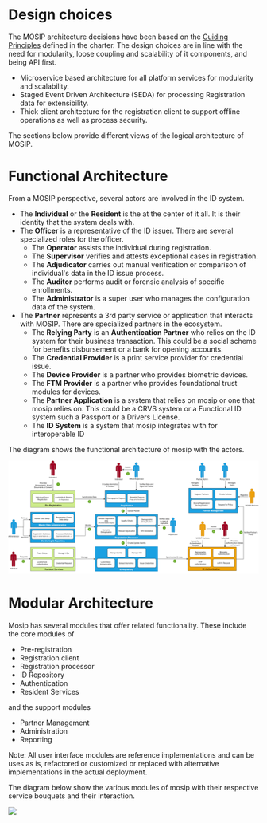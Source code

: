 # Design choices
The MOSIP architecture decisions have been based on the [Guiding Principles](Architecture-Principles.md) defined in the charter. The design choices are in line with the need for modularity, loose coupling and scalability of it components, and being API first.
* Microservice based architecture for all platform services for modularity and scalability.
* Staged Event Driven Architecture (SEDA) for processing Registration data for extensibility.
* Thick client architecture for the registration client to support offline operations as well as process security.


The sections below provide different views of the logical architecture of MOSIP.

# Functional Architecture
From a MOSIP perspective, several actors are involved in the ID system.
* The **Individual** or the **Resident** is the at the center of it all. It is their identity that the system deals with.
* The **Officer** is a representative of the ID issuer. There are several specialized roles for the officer.
    * The **Operator** assists the individual during registration.
    * The **Supervisor** verifies and attests exceptional cases in registration.
    * The **Adjudicator** carries out manual verification or comparison of individual's data in the ID issue process.
    * The **Auditor** performs audit or forensic analysis of specific enrollments.
    * The **Administrator** is a super user who manages the configuration data of the system.
* The **Partner** represents a 3rd party service or application that interacts with MOSIP. There are specialized partners in the ecosystem.
    * The **Relying Party** is an **Authentication Partner** who relies on the ID system for their business transaction. This could be a social scheme for benefits disbursement or a bank for opening accounts.
    * The **Credential Provider** is a print service provider for credential issue.
    * The **Device Provider** is a partner who provides biometric devices.
    * The **FTM Provider** is a partner who provides foundational trust modules for devices.
    * The **Partner Application** is a system that relies on mosip or one that mosip relies on. This could be a CRVS system or a Functional ID system such a Passport or a Drivers License.
    * The **ID System** is a system that mosip integrates with for interoperable ID 

The diagram shows the functional architecture of mosip with the actors.

![](_images/arch_diagrams/MOSIP_functional_architecture.png)


# Modular Architecture
Mosip has several modules that offer related functionality. These include the core modules of
* Pre-registration
* Registration client
* Registration processor
* ID Repository
* Authentication
* Resident Services

and the support modules 
* Partner Management
* Administration
* Reporting

Note: All user interface modules are reference implementations and can be uses as is, refactored or customized or replaced with alternative implementations in the actual deployment.

The diagram below show the various modules of mosip with their respective service bouquets and their interaction.

![](_images/arch_diagrams/MOSIP_logical_architecture_v0.1.png)

